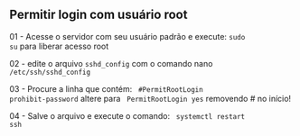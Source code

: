 ## Permitir login com usuário root  

01 - Acesse o servidor com seu usuário padrão e execute: <code>sudo su</code> para liberar acesso root

02 - edite o arquivo <code>sshd_config</code> com o comando nano <code> /etc/ssh/sshd_config</code> 

03 - Procure a linha que contém: <code> #PermitRootLogin prohibit-password</code> altere para <code> PermitRootLogin yes</code> removendo # no início!

04 - Salve o arquivo e execute o comando: <code> systemctl restart ssh</code> 